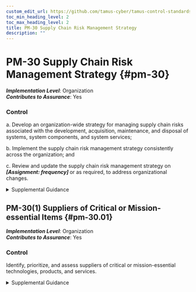```yaml
---
custom_edit_url: https://github.com/tamus-cyber/tamus-control-standards/tree/main/content/tamus.edu/TAMUS_profile.xml
toc_min_heading_level: 2
toc_max_heading_level: 2
title: PM-30 Supply Chain Risk Management Strategy
description: ""
---
```


# PM-30 Supply Chain Risk Management Strategy {#pm-30}

_**Implementation Level**_: Organization\
_**Contributes to Assurance**_: Yes

### Control

a. Develop an organization-wide strategy for managing supply chain risks associated with the development, acquisition, maintenance, and disposal of systems, system components, and system services;

b. Implement the supply chain risk management strategy consistently across the organization; and

c. Review and update the supply chain risk management strategy on <strong title="pm-30_odp"> <em>[Assignment: frequency]</em> </strong> or as required, to address organizational changes.

<details>
  <summary>Supplemental Guidance</summary>

An organization-wide supply chain risk management strategy includes an unambiguous expression of the supply chain risk appetite and tolerance for the organization, acceptable supply chain risk mitigation strategies or controls, a process for consistently evaluating and monitoring supply chain risk, approaches for implementing and communicating the supply chain risk management strategy, and the associated roles and responsibilities. Supply chain risk management includes considerations of the security and privacy risks associated with the development, acquisition, maintenance, and disposal of systems, system components, and system services. The supply chain risk management strategy can be incorporated into the organization’s overarching risk management strategy and can guide and inform supply chain policies and system-level supply chain risk management plans. In addition, the use of a risk executive function can facilitate a consistent, organization-wide application of the supply chain risk management strategy. The supply chain risk management strategy is implemented at the organization and mission/business levels, whereas the supply chain risk management plan (see <a xmlns="http://csrc.nist.gov/ns/oscal/1.0" href="#sr-2">SR-2</a> ) is implemented at the system level.

</details>

## PM-30(1) Suppliers of Critical or Mission-essential Items {#pm-30.01}

_**Implementation Level**_: Organization\
_**Contributes to Assurance**_: Yes

### Control

Identify, prioritize, and assess suppliers of critical or mission-essential technologies, products, and services.

<details>
  <summary>Supplemental Guidance</summary>

The identification and prioritization of suppliers of critical or mission-essential technologies, products, and services is paramount to the mission/business success of organizations. The assessment of suppliers is conducted using supplier reviews (see <a xmlns="http://csrc.nist.gov/ns/oscal/1.0" href="#sr-6">SR-6</a> ) and supply chain risk assessment processes (see <a xmlns="http://csrc.nist.gov/ns/oscal/1.0" href="#ra-3.1">RA-3(1)</a> ). An analysis of supply chain risk can help an organization identify systems or components for which additional supply chain risk mitigations are required.

</details>

